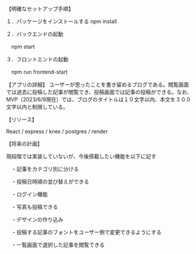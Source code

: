 【明確なセットアップ手順】


１．パッケージをインストールする
    npm install

２．バックエンドの起動

　npm start

３．フロントエンドの起動

 　npm run frontend-start


【アプリの詳細】
ユーザーが思ったことを書き留めるブログである。閲覧画面では過去に投稿した記事が閲覧でき、投稿画面では記事の投稿ができる。なお、MVP（2023/6/9現在）では、ブログのタイトルは１０文字以内、本文を３００文字以内と制限している。

【リソース】

React / express / knex / postgres / render


【将来の計画】

  現段階では実装していないが、今後搭載したい機能を以下に記す

　・記事をカテゴリ別に分ける

　・投稿日時順の並び替えができる

　・ログイン機能

　・写真も投稿できる

　・デザインの作り込み

　・投稿する記事のフォントをユーザー側で変更できるようにする

　・一覧画面で選択した記事を閲覧できる
